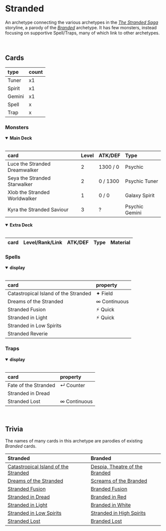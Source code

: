 # Stranded

An archetype connecting the various archetypes in the [*The Stranded Saga*](../lore/Stranded%20Saga) storyline, a parody of the [*Branded*](https://yugipedia.com/wiki/Branded) archetype. It has few monsters, instead focusing on supportive Spell/Traps, many of which link to other archetypes.


<br>


## Cards

| type | count |
| :--- | :---- |
| Tuner | x1 |
| Spirit | x1 |
| Gemini | x1 |
| Spell | x |
| Trap  | x |

### Monsters

<details open>
  <summary> <b> Main Deck </b> </summary> <br>

| card | Level | ATK/DEF | Type |
| :--- | :---- | :------ | :--- |
| Luce the Stranded Dreamwalker | 2 | 1300 / 0 | Psychic |
| Seya the Stranded Starwalker | 2 | 0 / 1300 | Psychic Tuner |
| Xlob the Stranded Worldwalker | 1 | 0 / 0 | Galaxy Spirit |
| Kyra the Stranded Saviour | 3 | ? | Psychic Gemini |

</details>

<details open>
  <summary> <b> Extra Deck </b> </summary> <br>

| card | Level/Rank/Link | ATK/DEF | Type | Material |
| :--- | :-------------- | :------ | :--- | :------- |

</details>

### Spells

<details open>
  <summary> <b> display </b> </summary> <br>

| card | property |
| :--- | :------- |
| Catastropical Island of the Stranded | ✦ Field |
| Dreams of the Stranded | ∞ Continuous |
| Stranded Fusion | ⚡︎ Quick |
| Stranded in Light | ⚡︎ Quick |
| Stranded in Low Spirits | |
| Stranded Reverie | |

</details>

### Traps

<details open>
  <summary> <b> display </b> </summary> <br>

| card | property |
| :--- | :------- |
| Fate of the Stranded | ↵ Counter |
| Stranded in Dread | |
| Stranded Lost | ∞ Continuous |

</details>


<br>


## Trivia

The names of many cards in this archetype are parodies of existing *Branded* cards.

| Stranded | Branded |
| :------- | :------ |
| [Catastropical Island of the Stranded](#Spells) | [Despia, Theatre of the Branded](https://yugipedia.com/wiki/Despia,_Theater_of_the_Branded) |
| [Dreams of the Stranded](#Traps) | [Screams of the Branded](https://yugipedia.com/wiki/Screams_of_the_Branded) |
| [Stranded Fusion](#Spells) | [Branded Fusion](https://yugipedia.com/wiki/Branded_Fusion) |
| [Stranded in Dread](#Traps) | [Branded in Red](https://yugipedia.com/wiki/Branded_in_Red) |
| [Stranded in Light](#Spells) | [Branded in White](https://yugipedia.com/wiki/Branded_in_White) |
| [Stranded in Low Spirits](#Spells) | [Stranded in High Spirits](https://yugipedia.com/wiki/Branded_in_High_Spirits) |
| [Stranded Lost](#Traps) | [Branded Lost](https://yugipedia.com/wiki/Branded_Lost) |
